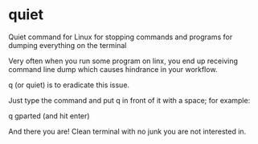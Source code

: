 # quiet
Quiet command for Linux for stopping commands and programs for dumping everything on the terminal

Very often when you run some program on linx, you end up receiving command line dump which causes hindrance in your workflow.

q (or quiet) is to eradicate this issue.

Just type the command and put q in front of it with a space; for example:

q gparted
(and hit enter)

And there you are! Clean terminal with no junk you are not interested in.
